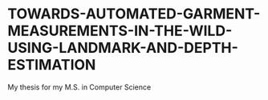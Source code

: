 # TOWARDS-AUTOMATED-GARMENT-MEASUREMENTS-IN-THE-WILD-USING-LANDMARK-AND-DEPTH-ESTIMATION
My thesis for my M.S. in Computer Science
